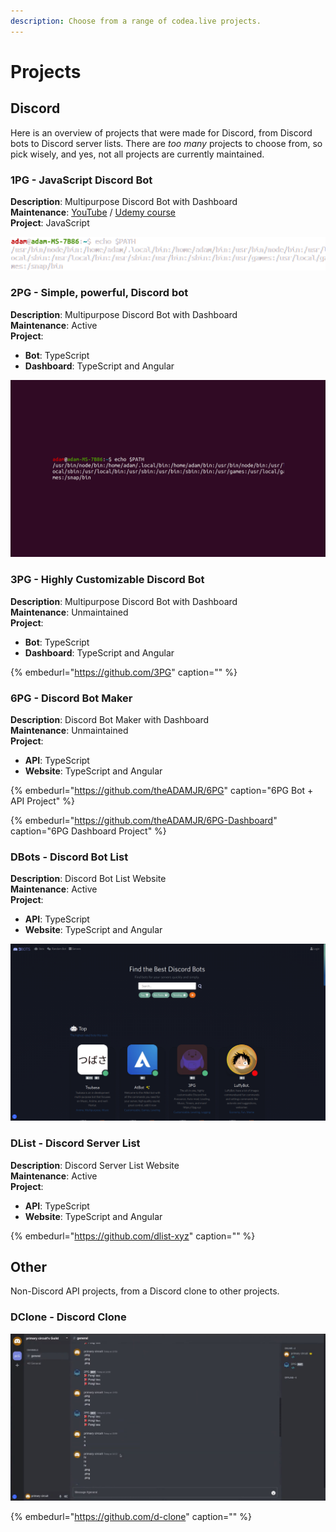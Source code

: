 ```yaml
---
description: Choose from a range of codea.live projects.
---
```


# Projects

## Discord

Here is an overview of projects that were made for Discord, from Discord bots to Discord server lists. There are _too many_ projects to choose from, so pick wisely, and yes, not all projects are currently maintained.

### 1PG - JavaScript Discord Bot

**Description**: Multipurpose Discord Bot with Dashboard  
**Maintenance**: [YouTube](https://youtube.com/adamjr) / [Udemy course](https://udemy.com/create-the-best-discord-bot)  
**Project**: JavaScript

![1PG Dashboard - 12/2020](../.gitbook/assets/image%20%282%29.png)

### 2PG - Simple, powerful, Discord bot

**Description**: Multipurpose Discord Bot with Dashboard  
**Maintenance**: Active  
**Project**:

* **Bot**: TypeScript  
* **Dashboard**: TypeScript and Angular

![2PG Dashboard - 18/01/2021](../.gitbook/assets/image%20%2810%29.png)

### 3PG - Highly Customizable Discord Bot

**Description**: Multipurpose Discord Bot with Dashboard  
**Maintenance**: Unmaintained  
**Project**:

* **Bot**: TypeScript  
* **Dashboard**: TypeScript and Angular

{% embedurl="https://github.com/3PG" caption="" %}

### 6PG - Discord Bot Maker

**Description**: Discord Bot Maker with Dashboard  
**Maintenance**: Unmaintained  
**Project**:

* **API**: TypeScript  
* **Website**: TypeScript and Angular

{% embedurl="https://github.com/theADAMJR/6PG" caption="6PG Bot + API Project" %}

{% embedurl="https://github.com/theADAMJR/6PG-Dashboard" caption="6PG Dashboard Project" %}

### DBots - Discord Bot List

**Description**: Discord Bot List Website  
**Maintenance**: Active  
**Project**:

* **API**: TypeScript  
* **Website**: TypeScript and Angular

![DBots Home Page - 18/01/2021](../.gitbook/assets/image%20%2837%29.png)

### DList - Discord Server List

**Description**: Discord Server List Website  
**Maintenance**: Active  
**Project**:

* **API**: TypeScript  
* **Website**: TypeScript and Angular

{% embedurl="https://github.com/dlist-xyz" caption="" %}

## Other

Non-Discord API projects, from a Discord clone to other projects.

### DClone - Discord Clone

![DClone Guild Preview - 31/12/2020](../.gitbook/assets/image%20%2839%29.png)

{% embedurl="https://github.com/d-clone" caption="" %}

